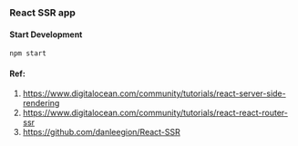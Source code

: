 ### React SSR app

#### Start Development

`npm start`

#### Ref:

1. https://www.digitalocean.com/community/tutorials/react-server-side-rendering
2. https://www.digitalocean.com/community/tutorials/react-react-router-ssr
3. https://github.com/danleegion/React-SSR

